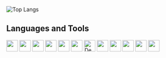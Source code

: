 ![Top Langs](https://github-readme-stats.vercel.app/api/top-langs/?username=MarioParraL&layout=compact&langs_count=6&theme=radical)

##  Languages and Tools  

<p>
  <img src="https://cdn.jsdelivr.net/gh/devicons/devicon/icons/typescript/typescript-original.svg" width="30" height="30"/>
  <img src="https://cdn.jsdelivr.net/gh/devicons/devicon/icons/javascript/javascript-original.svg" width="30" height="30"/>
  <img src="https://cdn.jsdelivr.net/gh/devicons/devicon/icons/html5/html5-original.svg" width="30" height="30"/>
  <img src="https://cdn.jsdelivr.net/gh/devicons/devicon/icons/css3/css3-original.svg" width="30" height="30"/>
  <img src="https://cdn.jsdelivr.net/gh/devicons/devicon/icons/mongodb/mongodb-original.svg" width="30" height="30"/>
  <img src="https://cdn.jsdelivr.net/gh/devicons/devicon/icons/denojs/denojs-original.svg" width="30" height="30"/>
  <img src="https://fresh.deno.dev/favicon.ico" width="30" height="30" alt="Deno Fresh"/>
  <img src="https://cdn.jsdelivr.net/gh/devicons/devicon/icons/postman/postman-original.svg" width="30" height="30"/>
  <img src="https://cdn.jsdelivr.net/gh/devicons/devicon/icons/git/git-original.svg" width="30" height="30"/>
  <img src="https://cdn.jsdelivr.net/gh/devicons/devicon/icons/mysql/mysql-original.svg" width="30" height="30"/>
  <img src="https://cdn.jsdelivr.net/gh/devicons/devicon/icons/cplusplus/cplusplus-original.svg" width="30" height="30"/>
  <img src="https://cdn.jsdelivr.net/gh/devicons/devicon/icons/java/java-original.svg" width="30" height="30"/>
</p>
